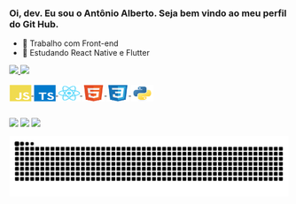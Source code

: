 ### Oi, dev. Eu sou o Antônio Alberto. Seja bem vindo ao meu perfil do Git Hub.

- 🔭 Trabalho com Front-end
- 🌱 Estudando React Native e Flutter

<div>
  <a href="https://github.com/antonioalberto-dev">
  <img height="180em" src="https://github-readme-stats.vercel.app/api?username=antonioalberto-dev&show_icons=true&theme=radical&include_all_commits=true&count_private=true"/>
  <img height="180em" src="https://github-readme-stats.vercel.app/api/top-langs/?username=antonioalberto-dev&layout=compact&langs_count=7&theme=radical"/>
</div>
  
 <div style="display: inline_block"><br>
  <img align="center" alt="Alberto-Js" height="30" width="40" src="https://raw.githubusercontent.com/devicons/devicon/master/icons/javascript/javascript-plain.svg">
  <img align="center" alt="Alberto-Ts" height="30" width="40" src="https://raw.githubusercontent.com/devicons/devicon/master/icons/typescript/typescript-plain.svg">
  <img align="center" alt="Alberto-React" height="30" width="40" src="https://raw.githubusercontent.com/devicons/devicon/master/icons/react/react-original.svg">
  <img align="center" alt="Alberto-HTML" height="30" width="40" src="https://raw.githubusercontent.com/devicons/devicon/master/icons/html5/html5-original.svg">
  <img align="center" alt="Alberto-CSS" height="30" width="40" src="https://raw.githubusercontent.com/devicons/devicon/master/icons/css3/css3-original.svg">
  <img align="center" alt="Alberto-Python" height="30" width="40" src="https://raw.githubusercontent.com/devicons/devicon/master/icons/python/python-original.svg">
</div>
  
  ##
  
<div> 
  <a href="https://instagram.com/antonio.albertoo" target="_blank"><img src="https://img.shields.io/badge/-Instagram-%23E4405F?style=for-the-badge&logo=instagram&logoColor=white" target="_blank"></a>
  <a href = "mailto:antonioalbertodsb@gmail.com"><img src="https://img.shields.io/badge/-Gmail-%D14836?style=for-the-badge&logo=gmail&logoColor=white" target="_blank"></a>
  <a href="https://www.linkedin.com/in/ant%C3%B4nio-alberto-206594194/" target="_blank"><img src="https://img.shields.io/badge/-LinkedIn-%230077B5?style=for-the-badge&logo=linkedin&logoColor=white" target="_blank"></a> 
  
  ![Snake animation](https://github.com/antonioalberto-dev/antonioalberto-dev/blob/output/github-contribution-grid-snake.svg)
  
</div>

